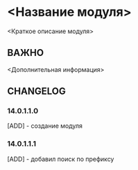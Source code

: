 # <Название модуля>

<Краткое описание модуля>

## ВАЖНО

<Дополнительная информация>

## CHANGELOG
### 14.0.1.1.0
[ADD] - создание модуля
### 14.0.1.1.1
[ADD] - добавил поиск по префиксу